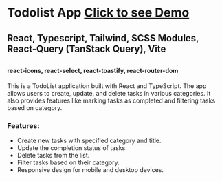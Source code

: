 <h1>Todolist App <a href='#'>Click to see Demo</a></h1>
<h2>React, Typescript, Tailwind, SCSS Modules, React-Query (TanStack Query), Vite<h2>

<h4>react-icons, react-select, react-toastify, react-router-dom</h2>

<p>This is a TodoList application built with React and TypeScript. The app allows users to create, update, and delete tasks in various categories. It also provides features like marking tasks as completed and filtering tasks based on category.</p>

<h3>Features:</h3>
<ul>
  <li>Create new tasks with specified category and title.</li>
  <li>Update the completion status of tasks.</li>
  <li>Delete tasks from the list.</li>
  <li>Filter tasks based on their category.</li>
  <li>Responsive design for mobile and desktop devices.</li>
</ul>